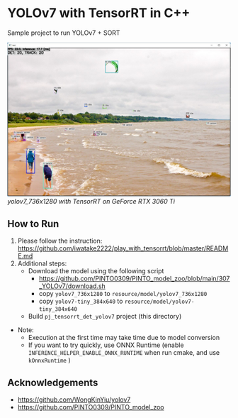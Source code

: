 # YOLOv7 with TensorRT in C++
Sample project to run YOLOv7 + SORT

![00_doc/demo.jpg](00_doc/demo.jpg)
*yolov7_736x1280 with TensorRT on GeForce RTX 3060 Ti*

## How to Run
1. Please follow the instruction: https://github.com/iwatake2222/play_with_tensorrt/blob/master/README.md
2. Additional steps:
    - Download the model using the following script
        - https://github.com/PINTO0309/PINTO_model_zoo/blob/main/307_YOLOv7/download.sh
        - copy `yolov7_736x1280` to `resource/model/yolov7_736x1280`
        - copy `yolov7-tiny_384x640` to `resource/model/yolov7-tiny_384x640`
    - Build  `pj_tensorrt_det_yolov7` project (this directory)

- Note:
    - Execution at the first time may take time due to model conversion
    - If you want to try quickly, use ONNX Runtime (enable `INFERENCE_HELPER_ENABLE_ONNX_RUNTIME` when run cmake, and use `kOnnxRuntime` )

## Acknowledgements
- https://github.com/WongKinYiu/yolov7
- https://github.com/PINTO0309/PINTO_model_zoo
